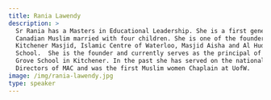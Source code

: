 ```yaml
---
title: Rania Lawendy
description: >
  Sr Rania has a Masters in Educational Leadership. She is a first generation
  Canadian Muslim married with four children. She is one of the founders of the
  Kitchener Masjid, Islamic Centre of Waterloo, Masjid Aisha and Al Huda Weekend
  School.  She is the founder and currently serves as the principal of MAC Maple
  Grove School in Kitchener. In the past she has served on the national Board of
  Directors of MAC and was the first Muslim women Chaplain at UofW. 
image: /img/rania-lawendy.jpg
type: speaker
---
```


